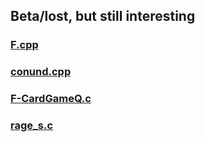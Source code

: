 ## Beta/lost, but still interesting

### [F.cpp](../C++/F.cpp)
### [conund.cpp](../C++/conund.cpp)
### [F-CardGameQ.c](../C/F-CardGameQ.c)
### [rage_s.c](../C/rage_s.c)
